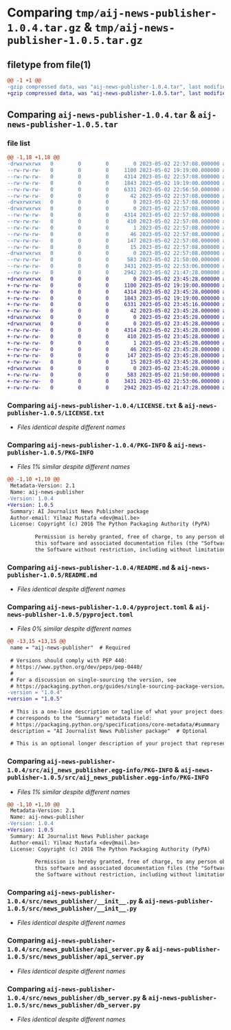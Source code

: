 # Comparing `tmp/aij-news-publisher-1.0.4.tar.gz` & `tmp/aij-news-publisher-1.0.5.tar.gz`

## filetype from file(1)

```diff
@@ -1 +1 @@
-gzip compressed data, was "aij-news-publisher-1.0.4.tar", last modified: Tue May  2 22:57:07 2023, max compression
+gzip compressed data, was "aij-news-publisher-1.0.5.tar", last modified: Tue May  2 23:45:26 2023, max compression
```

## Comparing `aij-news-publisher-1.0.4.tar` & `aij-news-publisher-1.0.5.tar`

### file list

```diff
@@ -1,18 +1,18 @@
-drwxrwxrwx   0        0        0        0 2023-05-02 22:57:08.000000 aij-news-publisher-1.0.4/
--rw-rw-rw-   0        0        0     1100 2023-05-02 19:19:00.000000 aij-news-publisher-1.0.4/LICENSE.txt
--rw-rw-rw-   0        0        0     4314 2023-05-02 22:57:08.000000 aij-news-publisher-1.0.4/PKG-INFO
--rw-rw-rw-   0        0        0     1843 2023-05-02 19:19:00.000000 aij-news-publisher-1.0.4/README.md
--rw-rw-rw-   0        0        0     6331 2023-05-02 22:56:50.000000 aij-news-publisher-1.0.4/pyproject.toml
--rw-rw-rw-   0        0        0       42 2023-05-02 22:57:08.000000 aij-news-publisher-1.0.4/setup.cfg
-drwxrwxrwx   0        0        0        0 2023-05-02 22:57:08.000000 aij-news-publisher-1.0.4/src/
-drwxrwxrwx   0        0        0        0 2023-05-02 22:57:08.000000 aij-news-publisher-1.0.4/src/aij_news_publisher.egg-info/
--rw-rw-rw-   0        0        0     4314 2023-05-02 22:57:08.000000 aij-news-publisher-1.0.4/src/aij_news_publisher.egg-info/PKG-INFO
--rw-rw-rw-   0        0        0      410 2023-05-02 22:57:08.000000 aij-news-publisher-1.0.4/src/aij_news_publisher.egg-info/SOURCES.txt
--rw-rw-rw-   0        0        0        1 2023-05-02 22:57:08.000000 aij-news-publisher-1.0.4/src/aij_news_publisher.egg-info/dependency_links.txt
--rw-rw-rw-   0        0        0       46 2023-05-02 22:57:08.000000 aij-news-publisher-1.0.4/src/aij_news_publisher.egg-info/entry_points.txt
--rw-rw-rw-   0        0        0      147 2023-05-02 22:57:08.000000 aij-news-publisher-1.0.4/src/aij_news_publisher.egg-info/requires.txt
--rw-rw-rw-   0        0        0       15 2023-05-02 22:57:08.000000 aij-news-publisher-1.0.4/src/aij_news_publisher.egg-info/top_level.txt
-drwxrwxrwx   0        0        0        0 2023-05-02 22:57:08.000000 aij-news-publisher-1.0.4/src/news_publisher/
--rw-rw-rw-   0        0        0      583 2023-05-02 21:50:00.000000 aij-news-publisher-1.0.4/src/news_publisher/__init__.py
--rw-rw-rw-   0        0        0     3431 2023-05-02 22:53:06.000000 aij-news-publisher-1.0.4/src/news_publisher/api_server.py
--rw-rw-rw-   0        0        0     2942 2023-05-02 21:47:28.000000 aij-news-publisher-1.0.4/src/news_publisher/db_server.py
+drwxrwxrwx   0        0        0        0 2023-05-02 23:45:28.000000 aij-news-publisher-1.0.5/
+-rw-rw-rw-   0        0        0     1100 2023-05-02 19:19:00.000000 aij-news-publisher-1.0.5/LICENSE.txt
+-rw-rw-rw-   0        0        0     4314 2023-05-02 23:45:28.000000 aij-news-publisher-1.0.5/PKG-INFO
+-rw-rw-rw-   0        0        0     1843 2023-05-02 19:19:00.000000 aij-news-publisher-1.0.5/README.md
+-rw-rw-rw-   0        0        0     6331 2023-05-02 23:45:16.000000 aij-news-publisher-1.0.5/pyproject.toml
+-rw-rw-rw-   0        0        0       42 2023-05-02 23:45:28.000000 aij-news-publisher-1.0.5/setup.cfg
+drwxrwxrwx   0        0        0        0 2023-05-02 23:45:28.000000 aij-news-publisher-1.0.5/src/
+drwxrwxrwx   0        0        0        0 2023-05-02 23:45:28.000000 aij-news-publisher-1.0.5/src/aij_news_publisher.egg-info/
+-rw-rw-rw-   0        0        0     4314 2023-05-02 23:45:28.000000 aij-news-publisher-1.0.5/src/aij_news_publisher.egg-info/PKG-INFO
+-rw-rw-rw-   0        0        0      410 2023-05-02 23:45:28.000000 aij-news-publisher-1.0.5/src/aij_news_publisher.egg-info/SOURCES.txt
+-rw-rw-rw-   0        0        0        1 2023-05-02 23:45:28.000000 aij-news-publisher-1.0.5/src/aij_news_publisher.egg-info/dependency_links.txt
+-rw-rw-rw-   0        0        0       46 2023-05-02 23:45:28.000000 aij-news-publisher-1.0.5/src/aij_news_publisher.egg-info/entry_points.txt
+-rw-rw-rw-   0        0        0      147 2023-05-02 23:45:28.000000 aij-news-publisher-1.0.5/src/aij_news_publisher.egg-info/requires.txt
+-rw-rw-rw-   0        0        0       15 2023-05-02 23:45:28.000000 aij-news-publisher-1.0.5/src/aij_news_publisher.egg-info/top_level.txt
+drwxrwxrwx   0        0        0        0 2023-05-02 23:45:28.000000 aij-news-publisher-1.0.5/src/news_publisher/
+-rw-rw-rw-   0        0        0      583 2023-05-02 21:50:00.000000 aij-news-publisher-1.0.5/src/news_publisher/__init__.py
+-rw-rw-rw-   0        0        0     3431 2023-05-02 22:53:06.000000 aij-news-publisher-1.0.5/src/news_publisher/api_server.py
+-rw-rw-rw-   0        0        0     2942 2023-05-02 21:47:28.000000 aij-news-publisher-1.0.5/src/news_publisher/db_server.py
```

### Comparing `aij-news-publisher-1.0.4/LICENSE.txt` & `aij-news-publisher-1.0.5/LICENSE.txt`

 * *Files identical despite different names*

### Comparing `aij-news-publisher-1.0.4/PKG-INFO` & `aij-news-publisher-1.0.5/PKG-INFO`

 * *Files 1% similar despite different names*

```diff
@@ -1,10 +1,10 @@
 Metadata-Version: 2.1
 Name: aij-news-publisher
-Version: 1.0.4
+Version: 1.0.5
 Summary: AI Journalist News Publisher package
 Author-email: Yilmaz Mustafa <dev@mail.be>
 License: Copyright (c) 2016 The Python Packaging Authority (PyPA)
         
         Permission is hereby granted, free of charge, to any person obtaining a copy of
         this software and associated documentation files (the "Software"), to deal in
         the Software without restriction, including without limitation the rights to
```

### Comparing `aij-news-publisher-1.0.4/README.md` & `aij-news-publisher-1.0.5/README.md`

 * *Files identical despite different names*

### Comparing `aij-news-publisher-1.0.4/pyproject.toml` & `aij-news-publisher-1.0.5/pyproject.toml`

 * *Files 0% similar despite different names*

```diff
@@ -13,15 +13,15 @@
 name = "aij-news-publisher"  # Required
 
 # Versions should comply with PEP 440:
 # https://www.python.org/dev/peps/pep-0440/
 #
 # For a discussion on single-sourcing the version, see
 # https://packaging.python.org/guides/single-sourcing-package-version/
-version = "1.0.4"
+version = "1.0.5"
 
 # This is a one-line description or tagline of what your project does. This
 # corresponds to the "Summary" metadata field:
 # https://packaging.python.org/specifications/core-metadata/#summary
 description = "AI Journalist News Publisher package"  # Optional
 
 # This is an optional longer description of your project that represents
```

### Comparing `aij-news-publisher-1.0.4/src/aij_news_publisher.egg-info/PKG-INFO` & `aij-news-publisher-1.0.5/src/aij_news_publisher.egg-info/PKG-INFO`

 * *Files 1% similar despite different names*

```diff
@@ -1,10 +1,10 @@
 Metadata-Version: 2.1
 Name: aij-news-publisher
-Version: 1.0.4
+Version: 1.0.5
 Summary: AI Journalist News Publisher package
 Author-email: Yilmaz Mustafa <dev@mail.be>
 License: Copyright (c) 2016 The Python Packaging Authority (PyPA)
         
         Permission is hereby granted, free of charge, to any person obtaining a copy of
         this software and associated documentation files (the "Software"), to deal in
         the Software without restriction, including without limitation the rights to
```

### Comparing `aij-news-publisher-1.0.4/src/news_publisher/__init__.py` & `aij-news-publisher-1.0.5/src/news_publisher/__init__.py`

 * *Files identical despite different names*

### Comparing `aij-news-publisher-1.0.4/src/news_publisher/api_server.py` & `aij-news-publisher-1.0.5/src/news_publisher/api_server.py`

 * *Files identical despite different names*

### Comparing `aij-news-publisher-1.0.4/src/news_publisher/db_server.py` & `aij-news-publisher-1.0.5/src/news_publisher/db_server.py`

 * *Files identical despite different names*

